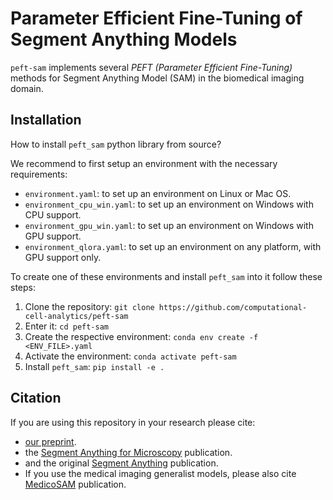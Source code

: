 # Parameter Efficient Fine-Tuning of Segment Anything Models

`peft-sam` implements several *PEFT (Parameter Efficient Fine-Tuning)* methods for Segment Anything Model (SAM) in the biomedical imaging domain. 

## Installation

How to install `peft_sam` python library from source?

We recommend to first setup an environment with the necessary requirements:

- `environment.yaml`: to set up an environment on Linux or Mac OS.
- `environment_cpu_win.yaml`: to set up an environment on Windows with CPU support.
- `environment_gpu_win.yaml`: to set up an environment on Windows with GPU support.
- `environment_qlora.yaml`: to set up an environment on any platform, with GPU support only.


To create one of these environments and install `peft_sam` into it follow these steps:

1. Clone the repository: `git clone https://github.com/computational-cell-analytics/peft-sam`
2. Enter it: `cd peft-sam`
3. Create the respective environment: `conda env create -f <ENV_FILE>.yaml`
4. Activate the environment: `conda activate peft-sam`
5. Install `peft_sam`: `pip install -e .`

## Citation

If you are using this repository in your research please cite:
- [our preprint](https://doi.org/10.48550/arXiv.2502.00418).
- the [Segment Anything for Microscopy](https://doi.org/10.1101/2023.08.21.554208) publication.
- and the original [Segment Anything](https://arxiv.org/abs/2304.02643) publication.
- If you use the medical imaging generalist models, please also cite [MedicoSAM](https://doi.org/10.48550/arXiv.2501.11734) publication.
